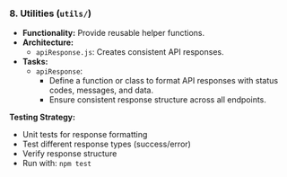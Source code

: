 ### 8. Utilities (`utils/`)

*   **Functionality:** Provide reusable helper functions.
*   **Architecture:**
    *   `apiResponse.js`: Creates consistent API responses.
*   **Tasks:**
    *   `apiResponse`:
        *   Define a function or class to format API responses with status codes, messages, and data.
        *   Ensure consistent response structure across all endpoints.

**Testing Strategy:**
- Unit tests for response formatting
- Test different response types (success/error)
- Verify response structure
- Run with: `npm test`